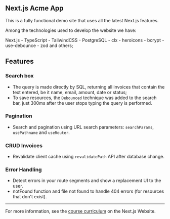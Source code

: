 ## Next.js Acme App

This is a fully functional demo site that uses all the latest Next.js features.

Among the technologies used to develop the website we have:

Next.js - TypeScript - TailwindCSS - PostgreSQL - clx - heroicons - bcrypt - use-debounce - zod and others;

## Features

### Search box

- The query is made directly by SQL, returning all invoices that contain the text entered, be it name, email, amount, date or status;
- To save resources, the `Debounced` technique was added to the search bar, just 300ms after the user stops typing the query is performed.

### Pagination

- Search and pagination using URL search parameters: `searchParams`, `usePathname` and `useRouter`.

### CRUD Invoices

- Revalidate client cache using `revalidatePath` API after database change.

### Error Handling

- Detect errors in your route segments and show a replacement UI to the user.
- notFound function and file not found to handle 404 errors (for resources that don't exist).

---

For more information, see the [course curriculum](https://nextjs.org/learn) on the Next.js Website.

